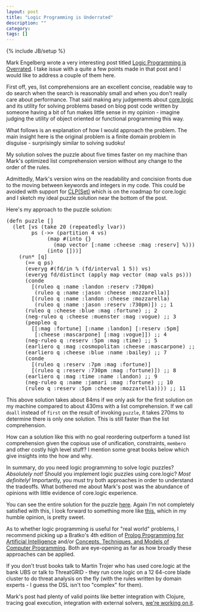```yaml
---
layout: post
title: "Logic Programming is Underrated"
description: ""
category: 
tags: []
---
```

{% include JB/setup %}

Mark Engelberg wrote a very interesting post titled
[Logic Programming is Overrated](http://programming-puzzler.blogspot.com/2013/03/logic-programming-is-overrated.html). I
take issue with a quite a few points made in that post and I would
like to address a couple of them here.

First off, yes, list comprehensions are an excellent concise, readable
way to do search when the search is reasonably small and when you
don't really care about performance. That said making any judgements
about [core.logic](http://github.com/clojure/core.logic) and its
utility for solving problems based on blog post code written by
someone having a bit of fun makes little sense in my opinion - imagine
judging the utility of object oriented or functional programming this
way.

What follows is an explanation of how I would approach the
problem. The main insight here is the original problem is a finite
domain problem in disguise - surprisingly similar to solving sudoku!

My solution solves the puzzle about five times faster on my machine
than Mark's optimized list comprehension version without any change
to the order of the rules.

Admittedly, Mark's version wins on the readability and concision
fronts due to the moving between keywords and integers in my
code. This could be avoided with support for [CLP(Set)](http://cmpe.emu.edu.tr/bayram/courses/532/ForPresentation/p861-dovier.pdf) which is on the
roadmap for core.logic and I sketch my ideal puzzle solution near the
bottom of the post.

Here's my approach to the puzzle solution:

<pre>
(defn puzzle []
  (let [vs (take 20 (repeatedly lvar))
        ps (->> (partition 4 vs)
             (map #(into {}
               (map vector [:name :cheese :mag :reserv] %)))
             (into []))]
    (run* [q]
      (== q ps)
      (everyg #(fd/in % (fd/interval 1 5)) vs)
      (everyg fd/distinct (apply map vector (map vals ps)))
      (conde
        [(ruleo q :name :landon :reserv :730pm)
         (ruleo q :name :jason :cheese :mozzarella)]
        [(ruleo q :name :landon :cheese :mozzarella)
         (ruleo q :name :jason :reserv :730pm)]) ;; 1
      (ruleo q :cheese :blue :mag :fortune) ;; 2
      (neg-ruleo q :cheese :muenster :mag :vogue) ;; 3
      (peopleo q
        [[:mag :fortune] [:name :landon] [:reserv :5pm]
         [:cheese :mascarpone] [:mag :vogue]]) ;; 4
      (neg-ruleo q :reserv :5pm :mag :time) ;; 5
      (earliero q :mag :cosmopolitan :cheese :mascarpone) ;; 6
      (earliero q :cheese :blue :name :bailey) ;; 7
      (conde
        [(ruleo q :reserv :7pm :mag :fortune)]
        [(ruleo q :reserv :730pm :mag :fortune)]) ;; 8
      (earliero q :mag :time :name :landon) ;; 9
      (neg-ruleo q :name :jamari :mag :fortune) ;; 10
      (ruleo q :reserv :5pm :cheese :mozzarella)))) ;; 11
</pre>

This above solution takes about 84ms if we only ask for the first
solution on my machine compared to about 430ms with a list
comprehension. If we call `doall` instead of `first` on the result of
invoking `puzzle`, it takes 270ms to determine there is only one
solution. This is still faster than the list comprehension.

How can a solution like this with no goal reordering outperform a
tuned list comprehension given the copious use of
unification, constraints, `membero` and other costly high level stuff?
I mention some great books below which give insights into the how
and why.

In summary, do you need logic programming to solve logic puzzles?
*Absolutely not!* Should you implement logic puzzles using core.logic?
*Most definitely!* Importantly, you must try both approaches in order
to understand the tradeoffs. What bothered me about Mark's post was
the abundance of opinions with little evidence of core.logic
experience.

You can see the entire solution for the puzzle
[here](http://gist.github.com/swannodette/5127144). Again I'm not
completely satisfied with this, I look forward to something more like
[this](http://gist.github.com/swannodette/5127150),
which in my humble opinion, is pretty sweet.

As to whether logic programming is useful for "real world" problems, I
recommend picking up a Bratko's 4th edition of
[Prolog Programming for Artificial Intelligence](http://www.amazon.com/Programming-Artificial-Intelligence-International-Computer/dp/0321417461)
and/or
[Concepts, Techniques, and Models of Computer Programming](http://www.amazon.com/Concepts-Techniques-Models-Computer-Programming/dp/0262220695). Both
are eye-opening as far as how broadly these approaches can be applied.

If you don't trust books talk to Martin Trojer who has used core.logic
at the bank UBS or talk to ThreatGRID - they run core.logic on a 12
64-core blade cluster to do threat analysis on the fly (with the rules
written by domain experts - I guess the DSL isn't too "complex" for them).

Mark's post had plenty of valid points like better integration with
Clojure, tracing goal execution, integration with external solvers,
[we're working on it](http://github.com/clojure/core.logic/wiki/Development).
    
